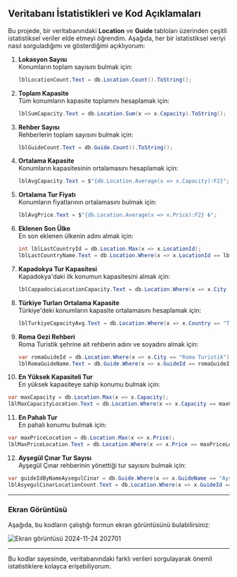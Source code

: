 ## Veritabanı İstatistikleri ve Kod Açıklamaları

Bu projede, bir veritabanındaki **Location** ve **Guide** tabloları üzerinden çeşitli istatistiksel veriler elde etmeyi öğrendim. Aşağıda, her bir istatistiksel veriyi nasıl sorguladığımı ve gösterdiğimi açıklıyorum:

1. **Lokasyon Sayısı**  
   Konumların toplam sayısını bulmak için:
   ```csharp
   lblLocationCount.Text = db.Location.Count().ToString();
   ```

2. **Toplam Kapasite**  
   Tüm konumların kapasite toplamını hesaplamak için:
   ```csharp
   lblSumCapacity.Text = db.Location.Sum(x => x.Capacity).ToString();
   ```

3. **Rehber Sayısı**  
   Rehberlerin toplam sayısını bulmak için:
   ```csharp
   lblGuideCount.Text = db.Guide.Count().ToString();
   ```

4. **Ortalama Kapasite**  
   Konumların kapasitesinin ortalamasını hesaplamak için:
   ```csharp
   lblAvgCapacity.Text = $"{db.Location.Average(x => x.Capacity):F2}";
   ```

5. **Ortalama Tur Fiyatı**  
   Konumların fiyatlarının ortalamasını bulmak için:
   ```csharp
   lblAvgPrice.Text = $"{db.Location.Average(x => x.Price):F2} ₺";
   ```

6. **Eklenen Son Ülke**  
   En son eklenen ülkenin adını almak için:
   ```csharp
   int lblLastCountryId = db.Location.Max(x => x.LocationId);
   lblLastCountryName.Text = db.Location.Where(x => x.LocationId == lblLastCountryId).Select(y => y.Country).FirstOrDefault();
   ```

7. **Kapadokya Tur Kapasitesi**  
   Kapadokya'daki ilk konumun kapasitesini almak için:
   ```csharp
   lblCappadociaLocationCapacity.Text = db.Location.Where(x => x.City == "Kapadokya").Select(y => y.Capacity).FirstOrDefault().ToString();
   ```

8. **Türkiye Turları Ortalama Kapasite**  
   Türkiye'deki konumların kapasite ortalamasını hesaplamak için:
   ```csharp
   lblTurkiyeCapacityAvg.Text = db.Location.Where(x => x.Country == "Türkiye").Average(y => y.Capacity).ToString();
   ```

9. **Roma Gezi Rehberi**  
   Roma Turistik şehrine ait rehberin adını ve soyadını almak için:
   ```csharp
   var romaGuideId = db.Location.Where(x => x.City == "Roma Turistik").Select(y => y.GuideId).FirstOrDefault();
   lblRomaGuideName.Text = db.Guide.Where(x => x.GuideId == romaGuideId).Select(y => y.GuideName + " " + y.GuideSurname).FirstOrDefault().ToString();
   ```

10. **En Yüksek Kapasiteli Tur**  
   En yüksek kapasiteye sahip konumu bulmak için:
   ```csharp
   var maxCapacity = db.Location.Max(x => x.Capacity);
   lblMaxCapacityLocation.Text = db.Location.Where(x => x.Capacity == maxCapacity).Select(y => y.City).FirstOrDefault().ToString();
   ```

11. **En Pahalı Tur**  
   En pahalı konumu bulmak için:
   ```csharp
   var maxPriceLocation = db.Location.Max(x => x.Price);
   lblMaxPriceLocation.Text = db.Location.Where(x => x.Price == maxPriceLocation).Select(y => y.City).FirstOrDefault().ToString();
   ```

12. **Ayşegül Çınar Tur Sayısı**  
   Ayşegül Çınar rehberinin yönettiği tur sayısını bulmak için:
   ```csharp
   var guideIdByNameAysegulCinar = db.Guide.Where(x => x.GuideName == "Ayşegül" && x.GuideSurname == "Çınar").Select(y => y.GuideId).FirstOrDefault();
   lblAsyegulCinarLocationCount.Text = db.Location.Where(x => x.GuideId == guideIdByNameAysegulCinar).Count().ToString();
   ```

---

### Ekran Görüntüsü

Aşağıda, bu kodların çalıştığı formun ekran görüntüsünü bulabilirsiniz:

![Ekran görüntüsü 2024-11-24 202701](https://github.com/user-attachments/assets/19a697ac-f489-4dac-9903-715ce74a39bf)

---

Bu kodlar sayesinde, veritabanındaki farklı verileri sorgulayarak önemli istatistiklere kolayca erişebiliyorum.
